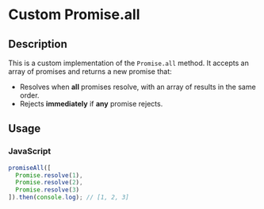 # Custom Promise.all

## Description

This is a custom implementation of the `Promise.all` method. It accepts an array of promises and returns a new promise that:

- Resolves when **all** promises resolve, with an array of results in the same order.
- Rejects **immediately** if **any** promise rejects.

## Usage

### JavaScript
```js
promiseAll([
  Promise.resolve(1),
  Promise.resolve(2),
  Promise.resolve(3)
]).then(console.log); // [1, 2, 3]
